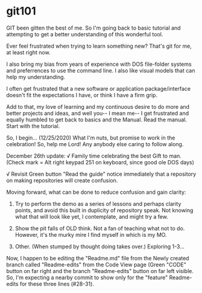 # git101
GIT been gitten the best of me. So I'm going back to basic tutorial and attempting to get a better understanding of this wonderful tool.

Ever feel frustrated when trying to learn something new? That's git for me, at least right now.

I also bring my bias from years of experience with DOS file-folder systems and preferrences to use the command line. I also like visual
models that can help my understanding.

I often get frustrated that a new software or application package/interface doesn't fit the expectations I have, or think I have a firm
grip.

Add to that, my love of learning and my continuous desire to do more and better projects and ideas, and well you-- I mean me-- I get 
frustrated and equally humbled to get back to basics and the Manual. Read the manual. Start with the tutorial.

So, I begin... (12/25/2020)  What I'm nuts, but promise to work in the celebration! So, help me Lord! Any anybody else caring to follow along.

December 26th update:
√ Family time celebrating the best Gift to man. (Check mark = Alt right keypad 251 on keyboard, since good ole DOS days)

√ Revisit Green button "Read the guide" notice immediately that a repository on making repositories will create confusion.

Moving forward, what can be done to reduce confusion and gain clarity:
1. Try to perform the demo as a series of lessons and perhaps clarity points, and avoid this built in duplicity of repository speak.
   Not knowing what that will look like yet, I contemplate, and might try a few.
   
2. Show the pit falls of OLD think. Not a fan of teaching what not to do. However, it's the murky mire I find myself in which is my MO.
3. Other. (When stumped by thought doing takes over.) Exploring 1-3...

Now, I happen to be editing the "Readme.md" file from the Newly created branch called "Readme-edits" from the Code View page (Green "CODE"
button on far right and the branch "Readme-edits" button on far left visible. So, I'm expecting a nearby commit to show only for the "feature"
Readme-edits for these three lines (#28-31).
